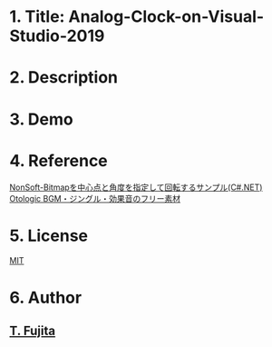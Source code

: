 # 1. Title: Analog-Clock-on-Visual-Studio-2019

# 2. Description

# 3. Demo

# 4. Reference
[NonSoft-Bitmapを中心点と角度を指定して回転するサンプル(C#.NET)](http://nonsoft.la.coocan.jp/SoftSample/CS.NET/SampleRotateBitmap.html)  
[Otologic BGM・ジングル・効果音のフリー素材](https://otologic.jp/)

# 5. License
[MIT](https://github.com/tcnksm/tool/blob/master/LICENSE)

# 6. Author
## [T. Fujita](https://github.com/To-Fujita)
